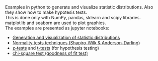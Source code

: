 
Examples in python to generate and visualize statistic distributions. Also they show how to make hypotesis tests. <br/>
This is done only with NumPy, pandas, sklearn and scipy libraries. matplotlib and seaborn are used to plot graphics.
<br/>
The examples are presented as jupyter notebooks:
- [Generation and visualization of statistic distributions](distributions.ipynb)
- [Normality tests techniques (Shapiro-Wilk & Anderson-Darling)](normality.ipynb)
- [z-tests](z-tests.ipynb) and [t-tests](t-tests.ipynb) (for hypothesis testing)
- [chi-square test (goodness of fit test)](chisquare-tests.ipynb)
